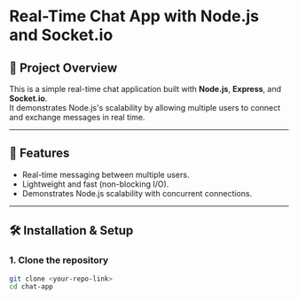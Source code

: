 # Real-Time Chat App with Node.js and Socket.io

## 📌 Project Overview
This is a simple real-time chat application built with **Node.js**, **Express**, and **Socket.io**.  
It demonstrates Node.js's scalability by allowing multiple users to connect and exchange messages in real time.

---

## 🚀 Features
- Real-time messaging between multiple users.
- Lightweight and fast (non-blocking I/O).
- Demonstrates Node.js scalability with concurrent connections.

---

## 🛠️ Installation & Setup

### 1. Clone the repository
```bash
git clone <your-repo-link>
cd chat-app
